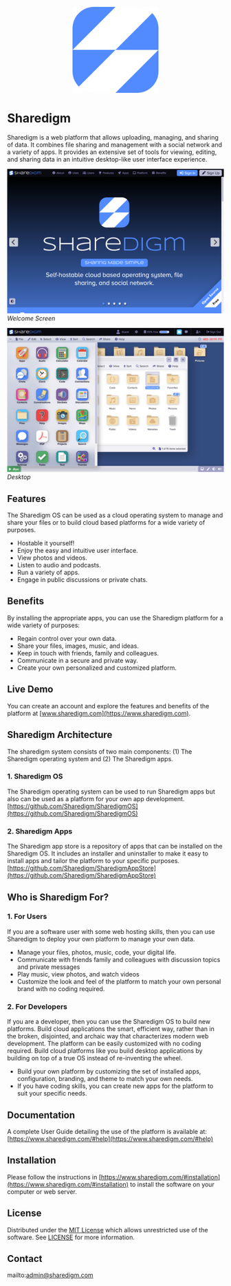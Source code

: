 <p align="center" style="text-align:center">
	<img src="images/logos/logo.svg" width="200">
</p>

# Sharedigm

Sharedigm is a web platform that allows uploading, managing, and sharing of data.  It combines file sharing and management with a social network and a variety of apps.  It provides an extensive set of tools for viewing, editing, and sharing data in an intuitive desktop-like user interface experience.

![Screen Shot](images/screen-shots/welcome.png)
*Welcome Screen*

![Screen Shot](images/screen-shots/desktop.png)
*Desktop*

## Features

The Sharedigm OS can be used as a cloud operating system to manage and share your files or to build cloud based platforms for a wide variety of purposes. 

- Hostable it yourself!
- Enjoy the easy and intuitive user interface.
- View photos and videos.
- Listen to audio and podcasts.
- Run a variety of apps.
- Engage in public discussions or private chats.

## Benefits

By installing the appropriate apps, you can use the Sharedigm platform for a wide variety of purposes:

- Regain control over your own data.
- Share your files, images, music, and ideas.
- Keep in touch with friends, family and colleagues.
- Communicate in a secure and private way.
- Create your own personalized and customized platform.

## Live Demo

You can create an account and explore the features and benefits of the platform at [www.sharedigm.com](https://www.sharedigm.com).

## Sharedigm Architecture

The sharedigm system consists of two main components: (1) The Sharedigm operating system and (2) The Sharedigm apps.

### 1. Sharedigm OS

The Sharedigm operating system can be used to run Sharedigm apps but also can be used as a platform for your own app development.
[https://github.com/Sharedigm/SharedigmOS](https://github.com/Sharedigm/SharedigmOS)

### 2. Sharedigm Apps

The Sharedigm app store is a repository of apps that can be installed on the Sharedigm OS.  It includes an installer and uninstaller to make it easy to install apps and tailor the platform to your specific purposes.
[https://github.com/Sharedigm/SharedigmAppStore](https://github.com/Sharedigm/SharedigmAppStore)

## Who is Sharedigm For?

### 1. For Users

If you are a software user with some web hosting skills, then you can use Sharedigm to deploy your own platform to manage your own data.

- Manage your files, photos, music, code, your digital life. 
- Communicate with friends family and colleagues with discussion topics and private messages
- Play music, view photos, and watch videos
- Customize the look and feel of the platform to match your own personal brand with no coding required.

### 2. For Developers
If you are a developer, then you can use the Sharedigm OS to build new platforms.  Build cloud applications the smart, efficient way, rather than in the broken, disjointed, and archaic way that characterizes modern web development.  The platform can be easily customized with no coding required. Build cloud platforms like you build desktop applications by building on top of a true OS instead of re-inventing the wheel.

- Build your own platform by customizing the set of installed apps, configuration, branding, and theme to match your own needs.
- If you have coding skills, you can create new apps for the platform to suit your specific needs. 

## Documentation

A complete User Guide detailing the use of the platform is available at:
[https://www.sharedigm.com/#help](https://www.sharedigm.com/#help)

## Installation

Please follow the instructions in [https://www.sharedigm.com/#installation](https://www.sharedigm.com/#installation) to install the software on your computer or web server.

## License

Distributed under the <a href="https://en.wikipedia.org/wiki/MIT_License">MIT License</a> which allows unrestricted use of the software. See [LICENSE](LICENSE) for more information.

## Contact

mailto:admin@sharedigm.com
